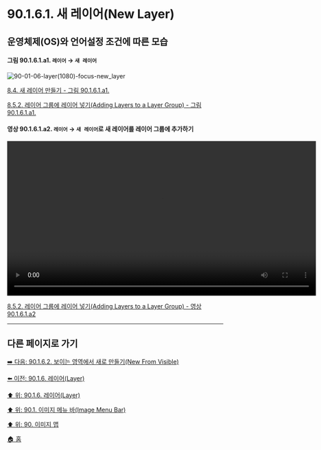 # 90.1.6.1. 새 레이어(New Layer)
## 운영체제(OS)와 언어설정 조건에 따른 모습
#### 그림 90.1.6.1.a1. `레이어` → `새 레이어`
![90-01-06-layer(1080)-focus-new_layer](https://github.com/wonder13662/gimp/assets/15767104/0ed82adb-7ea5-4238-ad3b-c669e6ce926a)

[8.4. 새 레이어 만들기 - 그림 90.1.6.1.a1.](https://wonder13662.github.io/gimp/2.10.36_ko/08-04-creating-new-layers.html#%EA%B7%B8%EB%A6%BC-90161a1-%EB%A0%88%EC%9D%B4%EC%96%B4--%EC%83%88-%EB%A0%88%EC%9D%B4%EC%96%B4)

[8.5.2. 레이어 그룹에 레이어 넣기(Adding Layers to a Layer Group) - 그림 90.1.6.1.a1.]()

#### 영상 90.1.6.1.a2. `레이어` → `새 레이어`로 새 레이어를 레이어 그룹에 추가하기
<video controls="controls" width="720" src="https://github.com/wonder13662/gimp/assets/15767104/af7787db-3634-4cc5-a833-5d2052d2228c"></video>

[8.5.2. 레이어 그룹에 레이어 넣기(Adding Layers to a Layer Group) - 영상 90.1.6.1.a2]()

***

## 다른 페이지로 가기

[➡️ 다음: 90.1.6.2. 보이는 영역에서 새로 만들기(New From Visible)](./90-01-06-layerx-02-new_from_visible.md)

[⬅️ 이전: 90.1.6. 레이어(Layer)](./90-01-06-layer.md)

[⬆️ 위: 90.1.6. 레이어(Layer)](./90-01-06-layer.md)

[⬆️ 위: 90.1. 이미지 메뉴 바(Image Menu Bar)](./90-01-00-image-menu-bar.md)

[⬆️ 위: 90. 이미지 맵](./90-00-image-map.md)

[🏠 홈](./00-home.md)
